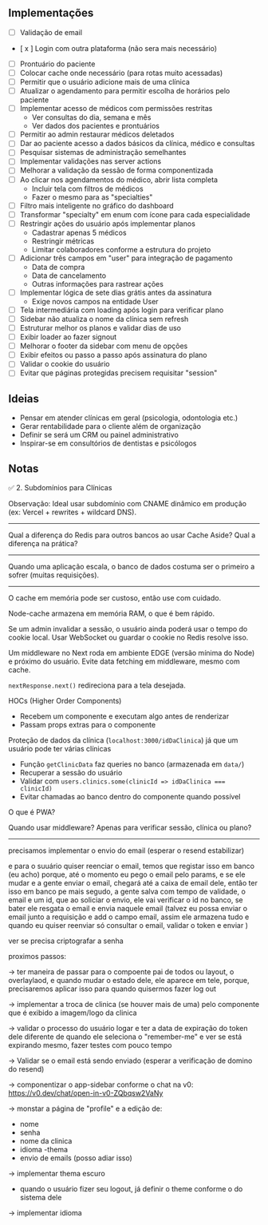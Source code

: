 ## Implementações

- [ ] Validação de email
- [ x ] Login com outra plataforma (não sera mais necessário)
- [ ] Prontuário do paciente
- [ ] Colocar cache onde necessário (para rotas muito acessadas)
- [ ] Permitir que o usuário adicione mais de uma clínica
- [ ] Atualizar o agendamento para permitir escolha de horários pelo paciente
- [ ] Implementar acesso de médicos com permissões restritas
  - Ver consultas do dia, semana e mês
  - Ver dados dos pacientes e prontuários
- [ ] Permitir ao admin restaurar médicos deletados
- [ ] Dar ao paciente acesso a dados básicos da clínica, médico e consultas
- [ ] Pesquisar sistemas de administração semelhantes
- [ ] Implementar validações nas server actions
- [ ] Melhorar a validação da sessão de forma componentizada
- [ ] Ao clicar nos agendamentos do médico, abrir lista completa
  - Incluir tela com filtros de médicos
  - Fazer o mesmo para as "specialties"
- [ ] Filtro mais inteligente no gráfico do dashboard
- [ ] Transformar "specialty" em enum com ícone para cada especialidade
- [ ] Restringir ações do usuário após implementar planos
  - Cadastrar apenas 5 médicos
  - Restringir métricas
  - Limitar colaboradores conforme a estrutura do projeto
- [ ] Adicionar três campos em "user" para integração de pagamento
  - Data de compra
  - Data de cancelamento
  - Outras informações para rastrear ações
- [ ] Implementar lógica de sete dias grátis antes da assinatura
  - Exige novos campos na entidade User
- [ ] Tela intermediária com loading após login para verificar plano
- [ ] Sidebar não atualiza o nome da clínica sem refresh
- [ ] Estruturar melhor os planos e validar dias de uso
- [ ] Exibir loader ao fazer signout
- [ ] Melhorar o footer da sidebar com menu de opções
- [ ] Exibir efeitos ou passo a passo após assinatura do plano
- [ ] Validar o cookie do usuário
- [ ] Evitar que páginas protegidas precisem requisitar "session"

## Ideias
- Pensar em atender clínicas em geral (psicologia, odontologia etc.)
- Gerar rentabilidade para o cliente além de organização
- Definir se será um CRM ou painel administrativo
- Inspirar-se em consultórios de dentistas e psicólogos

## Notas

✅ 2. Subdomínios para Clínicas

Observação: Ideal usar subdomínio com CNAME dinâmico em produção (ex: Vercel + rewrites + wildcard DNS).

---

Qual a diferença do Redis para outros bancos ao usar Cache Aside? Qual a diferença na prática?

----

Quando uma aplicação escala, o banco de dados costuma ser o primeiro a sofrer (muitas requisições).

----

O cache em memória pode ser custoso, então use com cuidado.

Node-cache armazena em memória RAM, o que é bem rápido.

Se um admin invalidar a sessão, o usuário ainda poderá usar o tempo do cookie local. Usar WebSocket ou guardar o cookie no Redis resolve isso.

Um middleware no Next roda em ambiente EDGE (versão mínima do Node) e próximo do usuário.
Evite data fetching em middleware, mesmo com cache.

`nextResponse.next()` redireciona para a tela desejada.

HOCs (Higher Order Components)
- Recebem um componente e executam algo antes de renderizar
- Passam props extras para o componente

Proteção de dados da clínica (`localhost:3000/idDaClinica`) já que um usuário pode ter várias clínicas
- Função `getClinicData` faz queries no banco (armazenada em `data/`)
- Recuperar a sessão do usuário
- Validar com `users.clinics.some(clinicId => idDaClinica === clinicId)`
- Evitar chamadas ao banco dentro do componente quando possível

O que é PWA?

Quando usar middleware? Apenas para verificar sessão, clínica ou plano?



--------------------------------------------
precisamos implementar o envio do email (esperar o resend estabilizar)

e para o suuário quiser reenciar o email, temos que registar isso em banco (eu acho) porque, até o momento eu pego o email pelo params, e se ele mudar e a gente enviar o email, chegará até a caixa de email dele, então ter isso em banco pe mais segudo, a gente salva com tempo de validade, o email e um id, que ao soliciar o envio, ele vai verificar o id no banco, se bater ele resgata o email e envia naquele email (talvez eu possa enviar o email junto a requisição e add o campo email, assim ele armazena tudo e quando eu quiser reenviar só consultar o email, validar o token e enviar )

ver se precisa criptografar a senha






proximos passos:

-> ter maneira de passar para o compoente pai de todos ou layout, o overlaylaod, e quando mudar o estado dele, ele aparece em tele, porque, precisaremos aplicar isso para quando quisermos fazer log out

-> implementar a troca de clinica (se houver mais de uma) pelo componente que é exibido a imagem/logo da clinica

-> validar o processo do usuário logar e ter a data de expiração do token dele diferente de quando ele seleciona o "remember-me" e ver se está expirando mesmo, fazer testes com pouco tempo

-> Validar se o email está sendo enviado (esperar a verificação de domino do resend)

-> componentizar o app-sidebar conforme o chat na v0: https://v0.dev/chat/open-in-v0-ZQbqsw2VaNy

-> monstar a página de "profile" e a edição de:
  - nome
  - senha
  - nome da clinica
  - idioma
  -thema
  - envio de emails (posso adiar isso)



-> implementar thema escuro
  - quando o usuário fizer seu logout, já definir o theme conforme o do sistema dele

-> implementar idioma